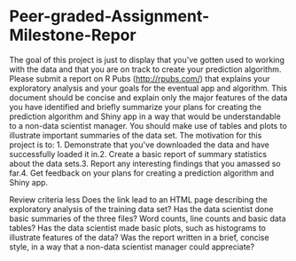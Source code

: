 # Peer-graded-Assignment-Milestone-Repor
The goal of this project is just to display that you've gotten used to working with the data and that you are on track to create your prediction algorithm. Please submit a report on R Pubs (http://rpubs.com/) that explains your exploratory analysis and your goals for the eventual app and algorithm. This document should be concise and explain only the major features of the data you have identified and briefly summarize your plans for creating the prediction algorithm and Shiny app in a way that would be understandable to a non-data scientist manager. You should make use of tables and plots to illustrate important summaries of the data set. The motivation for this project is to: 1. Demonstrate that you've downloaded the data and have successfully loaded it in.2. Create a basic report of summary statistics about the data sets.3. Report any interesting findings that you amassed so far.4. Get feedback on your plans for creating a prediction algorithm and Shiny app.

Review criteria
less 
Does the link lead to an HTML page describing the exploratory analysis of the training data set?
Has the data scientist done basic summaries of the three files? Word counts, line counts and basic data tables?
Has the data scientist made basic plots, such as histograms to illustrate features of the data?
Was the report written in a brief, concise style, in a way that a non-data scientist manager could appreciate?
